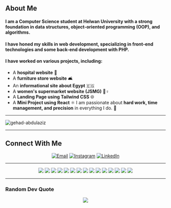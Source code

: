 ##  About Me
#### I am a **Computer Science student at Helwan University** with a strong foundation in **data structures, object-oriented programming (OOP), and algorithms**.  
#### I have honed my skills in **web development**, specializing in **front-end technologies** and some **back-end development with PHP**.  
#### I have worked on various **projects**, including:  
  - A **hospital website** 🏥  
  - A **furniture store website** 🛋️  
  - An **informational site about Egypt** 🇪🇬  
  - A **women's supermarket website (JSMG)** 🛒♀️
  - A **Landing Page using Tailwind CSS** 🌐
  - A **Mini Project using React** ⚛️
I am passionate about **hard work, time management, and precision** in everything I do. 💪  

---
<p align="left"> 
  <img src="https://komarev.com/ghpvc/?username=gehad-abdulaziz&label=Profile%20views&color=0e75b6&style=flat" alt="gehad-abdulaziz" /> 
</p>

---
## Connect With Me
<p align="center">
  <a href="mailto:gehadabdelaziz179@gmail.com"><img src="https://img.shields.io/badge/Email-D14836?style=for-the-badge&logo=gmail&logoColor=white" alt="Email"></a>
  <a href="https://instagram.com/xg_e52"><img src="https://img.shields.io/badge/Instagram-%23E4405F.svg?logo=Instagram&logoColor=white" alt="Instagram"></a>
  <a href="https://linkedin.com/in/gehad-abdulaziz-228973287"><img src="https://img.shields.io/badge/LinkedIn-%230077B5.svg?logo=linkedin&logoColor=white" alt="LinkedIn"></a>
</p>

---
<p align="center">
  <img src="https://img.shields.io/badge/C-%2300599C.svg?style=for-the-badge&logo=c&logoColor=white">
  <img src="https://img.shields.io/badge/C++-%2300599C.svg?style=for-the-badge&logo=c%2B%2B&logoColor=white">
  <img src="https://img.shields.io/badge/Java-%23ED8B00.svg?style=for-the-badge&logo=openjdk&logoColor=white">
  <img src="https://img.shields.io/badge/Python-3776AB?style=for-the-badge&logo=python&logoColor=white">
  <img src="https://img.shields.io/badge/JavaScript-%23323330.svg?style=for-the-badge&logo=javascript&logoColor=%23F7DF1E">
  <img src="https://img.shields.io/badge/React-%2361DAFB.svg?style=for-the-badge&logo=react&logoColor=black">
  <img src="https://img.shields.io/badge/HTML5-%23E34F26.svg?style=for-the-badge&logo=html5&logoColor=white">
  <img src="https://img.shields.io/badge/CSS3-%231572B6.svg?style=for-the-badge&logo=css3&logoColor=white">
  <img src="https://img.shields.io/badge/PHP-%23777BB4.svg?style=for-the-badge&logo=php&logoColor=white">
  <img src="https://img.shields.io/badge/Bootstrap-%23563D7C.svg?style=for-the-badge&logo=bootstrap&logoColor=white">
  <img src="https://img.shields.io/badge/Tailwind_CSS-%2338B2AC.svg?style=for-the-badge&logo=tailwind-css&logoColor=white">
  <img src="https://img.shields.io/badge/MySQL-005C84?style=for-the-badge&logo=mysql&logoColor=white">
  <img src="https://img.shields.io/badge/Canva-%2300C4CC.svg?style=for-the-badge&logo=Canva&logoColor=white">
  <img src="https://img.shields.io/badge/Microsoft%20SQL%20Server-CC2927?style=for-the-badge&logo=microsoft%20sql%20server&logoColor=white">
  <img src="https://img.shields.io/badge/GitHub-%23121011.svg?style=for-the-badge&logo=github&logoColor=white">
</p>


---

###  Random Dev Quote
<p align="center">
  <img src="https://quotes-github-readme.vercel.app/api?type=horizontal&theme=radical">
</p>

